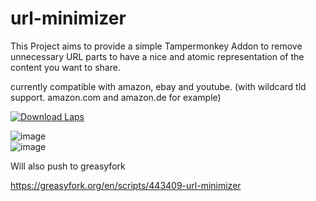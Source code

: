 # url-minimizer
This Project aims to provide a simple Tampermonkey Addon to remove unnecessary URL parts to have a nice and atomic representation of the content you want to share.

currently compatible with amazon, ebay and youtube. (with wildcard tld support. amazon.com and amazon.de for example)

[![Download Laps](https://img.shields.io/badge/download-script.user.js-blue)](https://github.com/GottZ/url-minimizer/releases/latest/download/script.user.js)

![image](https://user-images.githubusercontent.com/559564/163596386-67a96476-b8ba-4dba-9e8d-b6c745e2e6e9.png)  
![image](https://user-images.githubusercontent.com/559564/163596431-867207d6-c213-4718-a40e-16e1be0e20c0.png)

Will also push to greasyfork

https://greasyfork.org/en/scripts/443409-url-minimizer
